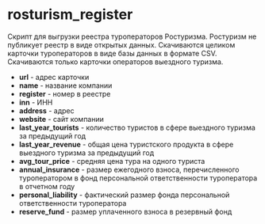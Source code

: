 # rosturism_register

Скрипт для выгрузки реестра туроператоров Ростуризма. Ростуризм не публикует реестр в виде открытых данных. Скачиваются целиком карточки туроператоров в виде базы данных в формате CSV. Скачиваются только карточки операторов выездного туризма.

- **url** - адрес карточки
- **name** - название компании
- **register** - номер в реестре
- **inn** - ИНН
- **address** - адрес
- **website** - сайт компании
- **last_year_tourists** - количество туристов в сфере выездного туризма за предыдущий год
- **last_year_revenue** - общая цена туристского продукта в сфере выездного туризма за предыдущий год
- **avg_tour_price** - средняя цена тура на одного туриста
- **annual_insurance** - размер ежегодного взноса, перечисленного туроператором в фонд персональной ответственности туроператора в отчетном году
- **personal_liability** - фактический размер фонда персональной ответственности туроператора
- **reserve_fund** - размер уплаченного взноса в резервный фонд
